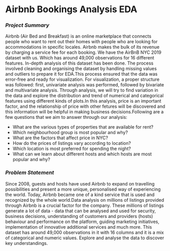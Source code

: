 # Airbnb Bookings Analysis EDA

### *Project Summary*

Airbnb (Air Bed and Breakfast) is an online marketplace that connects people who want to rent out their homes with people who are looking for accommodations in specific locales. Airbnb makes the bulk of its revenue by charging a service fee for each booking. We have the AirBnB NYC 2019 dataset with us. Which has around 49,000 observations for 16 different features. In-depth analysis of this dataset has been done. The process involved cleaning and organising the dataset by handling missing values and outliers to prepare it for EDA.This process ensured that the data was error-free and ready for visualization. For visualization, a proper structure was followed: first, univariate analysis was performed, followed by bivariate and multivariate analysis. Through analysis, we will try to find variation in the data and explore the distribution and trend of numerical and categorical features using different kinds of plots.In this analysis, price is an important factor, and the relationship of price with other fetures will be discovered and this information will be helpful in making  business decisions.Following are a few questions that we aim to answer through our analysis:


* What are the various types of properties that are available for rent?
* Which neighbourhood group is most popular and why?
* What are the factors that affect price in NYC? 
* How do the prices of listings vary according to location?
* Which location is most preferred for spending the night?
* What can we learn about different hosts and which hosts are most popular and why?



### *Problem Statement*

Since 2008, guests and hosts have used Airbnb to expand on travelling possibilities and present a more unique, personalised way of experiencing the world. Today, Airbnb became one of a kind service that is used and recognized by the whole world.Data analysis on millions of listings provided through Airbnb is a crucial factor for the company. These millions of listings generate a lot of data - data that can be analysed and used for security, business decisions, understanding of customers and providers (hosts) behaviour and performance on the platform, guiding marketing initiatives, implementation of innovative additional services and much more. This dataset has around 49,000 observations in it with 16 columns and it is a mix of categorical and numeric values. Explore and analyse the data to discover key understandings.
